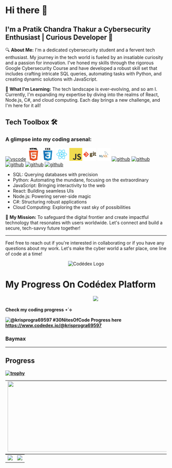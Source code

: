 <div id="header" align="center">
  <img src="https://komarev.com/ghpvc/?username=Pratikchandrathakur&style=for-the-badge&color=red" alt=""/>
</div>

# Hi there 👋
## I'm a Pratik Chandra Thakur a Cybersecurity Enthusiast | Curious Developer 👋

🔍 **About Me:**
I'm a dedicated cybersecurity student and a fervent tech enthusiast. My journey in the tech world is fueled by an insatiable curiosity and a passion for innovation. I've honed my skills through the rigorous Google Cybersecurity Course and have developed a robust skill set that includes crafting intricate SQL queries, automating tasks with Python, and creating dynamic solutions with JavaScript.

🌱 **What I'm Learning:**
The tech landscape is ever-evolving, and so am I. Currently, I'm expanding my expertise by diving into the realms of React, Node.js, C#, and cloud computing. Each day brings a new challenge, and I'm here for it all!

## Tech Toolbox 🛠️

### A glimpse into my coding arsenal:

[<img src='https://upload.wikimedia.org/wikipedia/commons/thumb/2/2d/Visual_Studio_Code_1.18_icon.svg/1200px-Visual_Studio_Code_1.18_icon.svg.png' alt='vscode' height='40'>](https://github.com/Pratikchandrathakur)  [<img src='https://raw.githubusercontent.com/github/explore/80688e429a7d4ef2fca1e82350fe8e3517d3494d/topics/html/html.png' alt='html' height='40'>](https://www.linkedin.com/in/pratik-chandra-thakur-739325269/)  [<img src='https://raw.githubusercontent.com/github/explore/80688e429a7d4ef2fca1e82350fe8e3517d3494d/topics/css/css.png' alt='css' height='40'>](#)  [<img src='https://raw.githubusercontent.com/github/explore/80688e429a7d4ef2fca1e82350fe8e3517d3494d/topics/react/react.png' alt='reactjs' height='40'>](#)  [<img src='https://raw.githubusercontent.com/github/explore/80688e429a7d4ef2fca1e82350fe8e3517d3494d/topics/javascript/javascript.png' alt='js' height='40'>](https://github.com/Pratikchandrathakur/JavaScript_Professional)  [<img src='https://raw.githubusercontent.com/github/explore/80688e429a7d4ef2fca1e82350fe8e3517d3494d/topics/git/git.png' alt='git' height='40'>](https://github.com/Pratikchandrathakur) [<img src='https://raw.githubusercontent.com/github/explore/80688e429a7d4ef2fca1e82350fe8e3517d3494d/topics/mysql/mysql.png' alt='mysql' height='40'>](#)  [<img src='https://github.githubassets.com/images/modules/logos_page/GitHub-Mark.png' alt='github' height='40'>](#)  [<img src='https://static.vecteezy.com/system/resources/previews/006/030/600/non_2x/abstract-cloud-logo-blue-shape-cloud-computing-isolated-on-white-background-usable-for-business-and-technology-logos-flat-logo-design-template-element-vector.jpg' alt='github' height='40'>](#)  [<img src='https://logos-download.com/wp-content/uploads/2016/09/Node_logo_NodeJS.png' alt='github' height='40'>](#)  [<img src='https://logos-download.com/wp-content/uploads/2016/10/Python_logo_icon.png' alt='github' height='40'>](#) [<img src='https://static-00.iconduck.com/assets.00/csharp-icon-877x1024-u90gkl28.png' alt='github' height='40'>](#)
 
- SQL: Querying databases with precision
- Python: Automating the mundane, focusing on the extraordinary
- JavaScript: Bringing interactivity to the web
- React: Building seamless UIs
- Node.js: Powering server-side magic
- C#: Structuring robust applications
- Cloud Computing: Exploring the vast sky of possibilities


🚀 **My Mission:**
To safeguard the digital frontier and create impactful technology that resonates with users worldwide. Let's connect and build a secure, tech-savvy future together!

---

Feel free to reach out if you're interested in collaborating or if you have any questions about my work. Let's make the cyber world a safer place, one line of code at a time!
<!--
**Pratikchandrathakur/Pratikchandrathakur** is a ✨ _special_ ✨ repository because its `README.md` (this file) appears on your GitHub profile.

Here are some ideas to get you started:

- 🔭 I’m currently working on ...
- 🌱 I’m currently learning ...
- 👯 I’m looking to collaborate on ...
- 🤔 I’m looking for help with ...
- 💬 Ask me about ...
- 📫 How to reach me: ...
- 😄 Pronouns: ...
- ⚡ Fun fact: ...
-->
<p align="center">
  <picture>
  <source media="(prefers-color-scheme: dark)" srcset="https://github.com/codedex-io/.github/assets/65576812/6dd61b76-4149-4515-bb4c-495ed30ba712" width="250px">
  <source media="(prefers-color-scheme: light)" srcset="https://github.com/codedex-io/.github/assets/65576812/bad9de45-9136-4569-a2cd-b28365c32d51" width="250px">
  <img alt="Codédex Logo" src="https://github.com/codedex-io/.github/assets/65576812/bad9de45-9136-4569-a2cd-b28365c32d51" width="400px">
</picture>

 
</p>
<h1> My Progress On Codédex Platform</h1>
  <img align=right src="https://github.com/codedex-io/.github/assets/65576812/c52c79df-d10d-412e-b0ef-ec0b969d2a5d" width="230px">
<br /><br />
<strong>Check my coding progress ⋆˙⟡ <strong />
</p>
  
  ![@krisprogra69597 #30NitesOfCode](https://www.codedex.io/api/petStatus?user=krisprogra69597)
  Progress here https://www.codedex.io/@krisprogra69597
### Baymax
  
-----
   
## Progress
  [![trophy](https://github-profile-trophy.vercel.app/?username=Pratikchandrathakur&title=Stars,Followers,Commits,Repositories,MultipleLang,Experience,PullRequest,Issues&theme=onedark)](https://github.com/ryo-ma/github-profile-trophy)
<table style="margin: auto;">
    <tr>
        <td align="center">
            <img width="800" height="220" src="https://streak-stats.demolab.com?user=Pratikchandrathakur&theme=highcontrast&hide_border=true&border_radius=5&card_width=800&cache_seconds=1000">
        </td>
    </tr>
</table>

<div style="text-align: center;">
    <table style="margin: auto;">
        <tr>
            <td>
                <img src="https://github-readme-stats.vercel.app/api?username=Pratikchandrathakur&count_private=true&show_icons=true&theme=tokyonight&cache_seconds=1000"/>
            </td>
            <td>
                <img src="https://github-readme-stats.vercel.app/api/top-langs/?username=Pratikchandrathakur&langs_count=10&layout=compact&hide=php,scss,css,html,batchfile,gherkin,freemarker,xslt,tsql,ruby&cache_seconds=1000"/>
            </td>
        </tr>
    </table>
</div>
